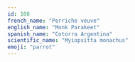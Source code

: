 ```yaml
---
id: 108
french_name: "Perriche veuve"
english_name: "Monk Parakeet"
spanish_name: "Cotorra Argentina"
scientific_name: "Myiopsitta monachus"
emoji: "parrot"
---
```

